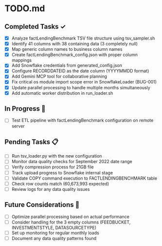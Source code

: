 # TODO.md

## Completed Tasks ✓
- [x] Analyze factLendingBenchmark TSV file structure using tsv_sampler.sh
- [x] Identify 41 columns with 38 containing data (3 completely null)
- [x] Map generic column names to business column names
- [x] Create factLendingBenchmark_config.json with proper column mappings
- [x] Add Snowflake credentials from generated_config.json
- [x] Configure RECORDDATEID as the date column (YYYYMMDD format)
- [x] Add Gemini MCP tool for collaborative planning
- [x] Fix critical os module import scope error in SnowflakeLoader (BUG-001)
- [x] Update parallel processing to handle multiple months simultaneously
- [x] Add automatic worker distribution in run_loader.sh

## In Progress 🔄
- [ ] Test ETL pipeline with factLendingBenchmark configuration on remote server

## Pending Tasks 📋
- [ ] Run tsv_loader.py with the new configuration
- [ ] Monitor data quality checks for September 2022 date range
- [ ] Verify compression process for 21GB file
- [ ] Track upload progress to Snowflake internal stage
- [ ] Validate COPY command execution to FACTLENDINGBENCHMARK table
- [ ] Check row counts match (60,673,993 expected)
- [ ] Review logs for any data quality issues

## Future Considerations 🔮
- [ ] Optimize parallel processing based on actual performance
- [ ] Consider handling for the 3 empty columns (FEEDBUCKET, INVESTMENTSTYLE, DATASOURCETYPE)
- [ ] Set up monitoring for regular monthly loads
- [ ] Document any data quality patterns found